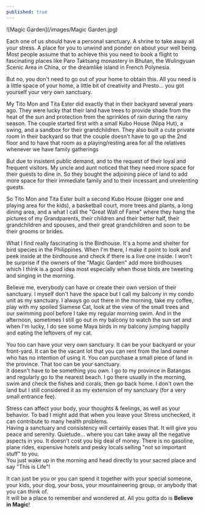 ```yaml
---
published: true
---
```

![Magic Garden](/images/Magic Garden.jpg)

Each one of us should have a personal sanctuary. A shrine to take away all your stress. A place for you to unwind and ponder on about your well being.
Most people assume that to achieve this you need to book a flight to fascinating places like Paro Taktsang monastery in Bhutan, the Wulingyuan Scenic Area in China, or the dreamlike island in French Polynesia.

But no, you don't need to go out of your home to obtain this. All you need is a little space of your home, a little bit of creativity and Presto... you got yourself your very own sanctuary.

My Tito Mon and Tita Ester did exactly that in their backyard several years ago. They were lucky that their land have trees to provide shade from the heat of the sun and protection from the sprinkles of rain during the rainy season. 
The couple started first with a small Kubo House (Nipa Hut), a swing, and a sandbox for their grandchildren. They also built a cute private room in their backyard so that the couple doesn't have to go up the 2nd floor and to have that room as a playing/resting area for all the relatives whenever  we have family gatherings

But due to insistent public demand, and to the request of their loyal and frequent visitors. My uncle and aunt noticed that they need more space for their guests to dine in. So they bought the adjoining piece of land to add more space for their immediate family and to their incessant and unrelenting guests.

So Tito Mon and Tita Ester built a second Kubo House (bigger one and playing area for the kids), a basketball court, more trees and plants, a long dining area, and a what I call the "Great Wall of Fame" where they hang the pictures of my Grandparents, their children and their better half, their grandchildren and spouses, and their great grandchildren and soon to be their grooms or brides.

What I find really fascinating is the Birdhouse. It's a home and shelter for bird species in the Philippines.
When I'm there, I make it point to look and peek inside at the birdhouse and check if there is a live one inside. I won't be surprise if the owners of the "Magic Garden" add more birdhouses which I think is a good idea most especially when those birds are tweeting and singing in the morning.

Believe me, everybody can have or create their own version of their sanctuary. I myself don't have the space but I call my balcony in my condo unit as my sanctuary. I always go out there in the morning, take my coffee, play with my spoiled Siamese Cat, look at the view of the small trees and our swimming pool before I take my regular morning swim.
And in the afternoon, sometimes I still go out in my balcony to watch the sun set and when I'm lucky,
I do see some Maya birds in my balcony jumping happily and eating the leftovers of my cat.

You too can have your very own sanctuary. It can be your backyard or your front-yard. It can be the vacant lot that you can rent from the land owner who has no intention of using it. 
You can purchase a small piece of land in the province. That too can be your sanctuary.   
It doesn't have to be something you own. I go to my province in Batangas and regularly go to the nearest beach. I go there usually in the morning, swim and check the fishes and corals, then go back home. I don't own the land but I still considered it as my extension of my sanctuary (for a very small entrance fee).

Stress can affect your body, your thoughts & feelings, as well as your behavior. To bad I might add that when you leave your Stress unchecked, it can contribute to many health problems.   
Having a sanctuary and consistency will certainly eases that. It will give you peace and serenity. Quietude... where you can take away all the negative aspects in you. It doesn't cost you big deal of money. There is no gasoline, plane rides, expensive hotels and pesky locals selling "not so important stuff" to you.   
You just wake up in the morning and head directly to your sacred place and say "This is Life"!

It can just be you or you can spend it together with your special someone, your kids, your dog, your boss, your mountaineering group, or anybody that you can think of.   
It will be a place to remember and wondered at. All you gotta do is **Believe in Magic**!
